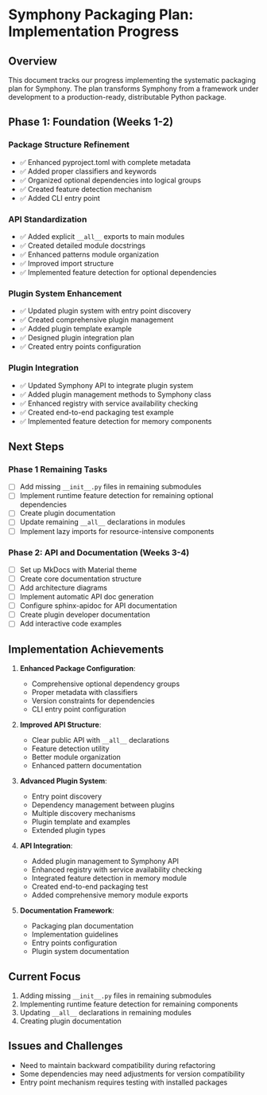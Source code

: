 # Symphony Packaging Plan: Implementation Progress

## Overview

This document tracks our progress implementing the systematic packaging plan for Symphony. The plan transforms Symphony from a framework under development to a production-ready, distributable Python package.

## Phase 1: Foundation (Weeks 1-2)

### Package Structure Refinement

- ✅ Enhanced pyproject.toml with complete metadata
- ✅ Added proper classifiers and keywords
- ✅ Organized optional dependencies into logical groups
- ✅ Created feature detection mechanism
- ✅ Added CLI entry point

### API Standardization

- ✅ Added explicit `__all__` exports to main modules
- ✅ Created detailed module docstrings
- ✅ Enhanced patterns module organization
- ✅ Improved import structure
- ✅ Implemented feature detection for optional dependencies

### Plugin System Enhancement

- ✅ Updated plugin system with entry point discovery
- ✅ Created comprehensive plugin management
- ✅ Added plugin template example
- ✅ Designed plugin integration plan
- ✅ Created entry points configuration

### Plugin Integration

- ✅ Updated Symphony API to integrate plugin system
- ✅ Added plugin management methods to Symphony class
- ✅ Enhanced registry with service availability checking
- ✅ Created end-to-end packaging test example
- ✅ Implemented feature detection for memory components

## Next Steps

### Phase 1 Remaining Tasks

- [ ] Add missing `__init__.py` files in remaining submodules
- [ ] Implement runtime feature detection for remaining optional dependencies
- [ ] Create plugin documentation
- [ ] Update remaining `__all__` declarations in modules
- [ ] Implement lazy imports for resource-intensive components

### Phase 2: API and Documentation (Weeks 3-4)

- [ ] Set up MkDocs with Material theme
- [ ] Create core documentation structure
- [ ] Add architecture diagrams
- [ ] Implement automatic API doc generation
- [ ] Configure sphinx-apidoc for API documentation
- [ ] Create plugin developer documentation
- [ ] Add interactive code examples

## Implementation Achievements

1. **Enhanced Package Configuration**:
   - Comprehensive optional dependency groups
   - Proper metadata with classifiers
   - Version constraints for dependencies
   - CLI entry point configuration

2. **Improved API Structure**:
   - Clear public API with `__all__` declarations
   - Feature detection utility
   - Better module organization
   - Enhanced pattern documentation

3. **Advanced Plugin System**:
   - Entry point discovery
   - Dependency management between plugins
   - Multiple discovery mechanisms
   - Plugin template and examples
   - Extended plugin types

4. **API Integration**:
   - Added plugin management to Symphony API
   - Enhanced registry with service availability checking
   - Integrated feature detection in memory module
   - Created end-to-end packaging test
   - Added comprehensive memory module exports

5. **Documentation Framework**:
   - Packaging plan documentation
   - Implementation guidelines
   - Entry points configuration
   - Plugin system documentation

## Current Focus

1. Adding missing `__init__.py` files in remaining submodules
2. Implementing runtime feature detection for remaining components
3. Updating `__all__` declarations in remaining modules
4. Creating plugin documentation

## Issues and Challenges

- Need to maintain backward compatibility during refactoring
- Some dependencies may need adjustments for version compatibility
- Entry point mechanism requires testing with installed packages